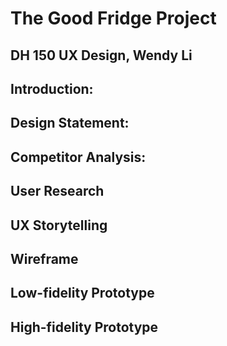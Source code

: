 # The Good Fridge Project
## DH 150 UX Design, Wendy Li

## Introduction: 

## Design Statement:

## Competitor Analysis: 

## User Research 

## UX Storytelling

## Wireframe 

## Low-fidelity Prototype 

## High-fidelity Prototype

